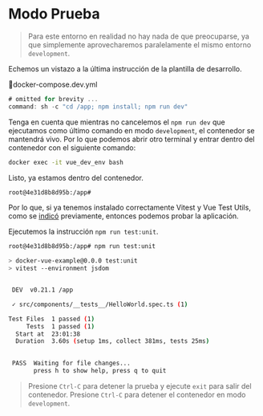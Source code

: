 # Modo Prueba

>Para este entorno en realidad no hay nada de que preocuparse, ya que simplemente aprovecharemos paralelamente el mismo entorno `development`.

Echemos un vistazo a la última instrucción de la plantilla de desarrollo.

📃docker-compose.dev.yml
```js
# omitted for brevity ...
command: sh -c "cd /app; npm install; npm run dev"
```


Tenga en cuenta que mientras no cancelemos el `npm run dev` que ejecutamos como último comando en modo `development`, el contenedor se mantendrá vivo. Por lo que podemos abrir otro terminal y entrar dentro del contenedor con el siguiente comando:

```sh
docker exec -it vue_dev_env bash
```
Listo, ya estamos dentro del contenedor.

```sh
root@4e31d8b8d95b:/app#
```

Por lo que, si ya tenemos instalado correctamente Vitest y Vue Test Utils, como se [indicó](../guide/simple-example.html) previamente, entonces podemos probar la aplicación.

Ejecutemos la instrucción `npm run test:unit`.

```sh
root@4e31d8b8d95b:/app# npm run test:unit

> docker-vue-example@0.0.0 test:unit
> vitest --environment jsdom


 DEV  v0.21.1 /app

 ✓ src/components/__tests__/HelloWorld.spec.ts (1)

Test Files  1 passed (1)
     Tests  1 passed (1)
  Start at  23:01:38
  Duration  3.60s (setup 1ms, collect 381ms, tests 25ms)

                                                                                                                                     
 PASS  Waiting for file changes...                                                                                                   
       press h to show help, press q to quit
```

>Presione `Ctrl-C` para detener la prueba y ejecute `exit` para salir del contenedor.
>Presione `Ctrl-C` para detener el contenedor en modo `development`.

